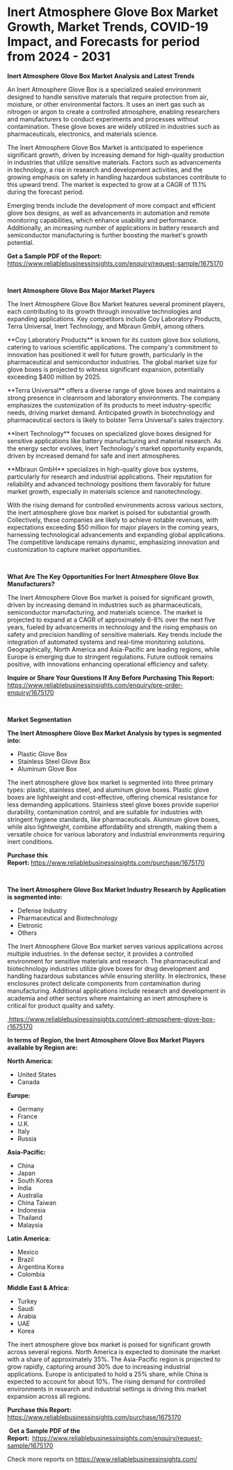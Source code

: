 <p><h1>Inert Atmosphere Glove Box Market Growth, Market Trends, COVID-19 Impact, and Forecasts for period from 2024 - 2031</h1></p><p><strong>Inert Atmosphere Glove Box Market Analysis and Latest Trends</strong></p>
<p><p>An Inert Atmosphere Glove Box is a specialized sealed environment designed to handle sensitive materials that require protection from air, moisture, or other environmental factors. It uses an inert gas such as nitrogen or argon to create a controlled atmosphere, enabling researchers and manufacturers to conduct experiments and processes without contamination. These glove boxes are widely utilized in industries such as pharmaceuticals, electronics, and materials science.</p><p>The Inert Atmosphere Glove Box Market is anticipated to experience significant growth, driven by increasing demand for high-quality production in industries that utilize sensitive materials. Factors such as advancements in technology, a rise in research and development activities, and the growing emphasis on safety in handling hazardous substances contribute to this upward trend. The market is expected to grow at a CAGR of 11.1% during the forecast period. </p><p>Emerging trends include the development of more compact and efficient glove box designs, as well as advancements in automation and remote monitoring capabilities, which enhance usability and performance. Additionally, an increasing number of applications in battery research and semiconductor manufacturing is further boosting the market's growth potential.</p></p>
<p><strong>Get a Sample PDF of the Report:&nbsp;</strong> <a href="https://www.reliablebusinessinsights.com/enquiry/request-sample/1675170?utm_campaign=101&utm_medium=2&utm_source=Github&utm_content=ia&utm_term=28122024&utm_id=inert-atmosphere-glove-box">https://www.reliablebusinessinsights.com/enquiry/request-sample/1675170</a></p>
<p>&nbsp;</p>
<p><strong>Inert Atmosphere Glove Box Major Market Players</strong></p>
<p><p>The Inert Atmosphere Glove Box Market features several prominent players, each contributing to its growth through innovative technologies and expanding applications. Key competitors include Coy Laboratory Products, Terra Universal, Inert Technology, and Mbraun GmbH, among others.</p><p>**Coy Laboratory Products** is known for its custom glove box solutions, catering to various scientific applications. The company's commitment to innovation has positioned it well for future growth, particularly in the pharmaceutical and semiconductor industries. The global market size for glove boxes is projected to witness significant expansion, potentially exceeding $400 million by 2025.</p><p>**Terra Universal** offers a diverse range of glove boxes and maintains a strong presence in cleanroom and laboratory environments. The company emphasizes the customization of its products to meet industry-specific needs, driving market demand. Anticipated growth in biotechnology and pharmaceutical sectors is likely to bolster Terra Universal's sales trajectory.</p><p>**Inert Technology** focuses on specialized glove boxes designed for sensitive applications like battery manufacturing and material research. As the energy sector evolves, Inert Technology's market opportunity expands, driven by increased demand for safe and inert atmospheres.</p><p>**Mbraun GmbH** specializes in high-quality glove box systems, particularly for research and industrial applications. Their reputation for reliability and advanced technology positions them favorably for future market growth, especially in materials science and nanotechnology.</p><p>With the rising demand for controlled environments across various sectors, the inert atmosphere glove box market is poised for substantial growth. Collectively, these companies are likely to achieve notable revenues, with expectations exceeding $50 million for major players in the coming years, harnessing technological advancements and expanding global applications. The competitive landscape remains dynamic, emphasizing innovation and customization to capture market opportunities.</p></p>
<p>&nbsp;</p>
<p><strong>What Are The Key Opportunities For Inert Atmosphere Glove Box Manufacturers?</strong></p>
<p><p>The Inert Atmosphere Glove Box market is poised for significant growth, driven by increasing demand in industries such as pharmaceuticals, semiconductor manufacturing, and materials science. The market is projected to expand at a CAGR of approximately 6-8% over the next five years, fueled by advancements in technology and the rising emphasis on safety and precision handling of sensitive materials. Key trends include the integration of automated systems and real-time monitoring solutions. Geographically, North America and Asia-Pacific are leading regions, while Europe is emerging due to stringent regulations. Future outlook remains positive, with innovations enhancing operational efficiency and safety.</p></p>
<p><strong>Inquire or Share Your Questions If Any Before Purchasing This Report:</strong> <a href="https://www.reliablebusinessinsights.com/enquiry/pre-order-enquiry/1675170?utm_campaign=101&utm_medium=2&utm_source=Github&utm_content=ia&utm_term=28122024&utm_id=inert-atmosphere-glove-box">https://www.reliablebusinessinsights.com/enquiry/pre-order-enquiry/1675170</a></p>
<p>&nbsp;</p>
<p><strong>Market Segmentation</strong></p>
<p><strong>The Inert Atmosphere Glove Box Market Analysis by types is segmented into:</strong></p>
<p><ul><li>Plastic Glove Box</li><li>Stainless Steel Glove Box</li><li>Aluminum Glove Box</li></ul></p>
<p><p>The inert atmosphere glove box market is segmented into three primary types: plastic, stainless steel, and aluminum glove boxes. Plastic glove boxes are lightweight and cost-effective, offering chemical resistance for less demanding applications. Stainless steel glove boxes provide superior durability, contamination control, and are suitable for industries with stringent hygiene standards, like pharmaceuticals. Aluminum glove boxes, while also lightweight, combine affordability and strength, making them a versatile choice for various laboratory and industrial environments requiring inert conditions.</p></p>
<p><strong>Purchase this Report:&nbsp;</strong><a href="https://www.reliablebusinessinsights.com/purchase/1675170?utm_campaign=101&utm_medium=2&utm_source=Github&utm_content=ia&utm_term=28122024&utm_id=inert-atmosphere-glove-box">https://www.reliablebusinessinsights.com/purchase/1675170</a></p>
<p>&nbsp;</p>
<p><strong>The Inert Atmosphere Glove Box Market Industry Research by Application is segmented into:</strong></p>
<p><ul><li>Defense Industry</li><li>Pharmaceutical and Biotechnology</li><li>Eletronic</li><li>Others</li></ul></p>
<p><p>The Inert Atmosphere Glove Box market serves various applications across multiple industries. In the defense sector, it provides a controlled environment for sensitive materials and research. The pharmaceutical and biotechnology industries utilize glove boxes for drug development and handling hazardous substances while ensuring sterility. In electronics, these enclosures protect delicate components from contamination during manufacturing. Additional applications include research and development in academia and other sectors where maintaining an inert atmosphere is critical for product quality and safety.</p></p>
<p><a href="https://www.reliablebusinessinsights.com/inert-atmosphere-glove-box-r1675170?utm_campaign=101&utm_medium=2&utm_source=Github&utm_content=ia&utm_term=28122024&utm_id=inert-atmosphere-glove-box">&nbsp;https://www.reliablebusinessinsights.com/inert-atmosphere-glove-box-r1675170</a></p>
<p><strong>In terms of Region, the Inert Atmosphere Glove Box Market Players available by Region are:</strong></p>
<p>
    <p> <strong> North America: </strong>
        <ul>
            <li>United States</li>
            <li>Canada</li>
        </ul>
        </p> 
    <p> <strong> Europe: </strong>
        <ul>
            <li>Germany</li>
            <li>France</li>
            <li>U.K.</li>
            <li>Italy</li>
            <li>Russia</li>
        </ul>
        </p> 
    <p> <strong> Asia-Pacific: </strong>
        <ul>
            <li>China</li>
            <li>Japan</li>
            <li>South Korea</li>
            <li>India</li>
            <li>Australia</li>
            <li>China Taiwan</li>
            <li>Indonesia</li>
            <li>Thailand</li>
            <li>Malaysia</li>
        </ul>
        </p> 
    <p> <strong> Latin America: </strong>
        <ul>
            <li>Mexico</li>
            <li>Brazil</li>
            <li>Argentina Korea</li>
            <li>Colombia</li>
        </ul>
        </p> 
    <p> <strong> Middle East & Africa: </strong>
        <ul>
            <li>Turkey</li>
            <li>Saudi</li>
            <li>Arabia</li>
            <li>UAE</li>
            <li>Korea</li>
        </ul>
    </p>
    </p>
<p><p>The inert atmosphere glove box market is poised for significant growth across several regions. North America is expected to dominate the market with a share of approximately 35%. The Asia-Pacific region is projected to grow rapidly, capturing around 30% due to increasing industrial applications. Europe is anticipated to hold a 25% share, while China is expected to account for about 10%. The rising demand for controlled environments in research and industrial settings is driving this market expansion across all regions.</p></p>
<p><strong>Purchase this Report: </strong><a href="https://www.reliablebusinessinsights.com/purchase/1675170?utm_campaign=101&utm_medium=2&utm_source=Github&utm_content=ia&utm_term=28122024&utm_id=inert-atmosphere-glove-box">https://www.reliablebusinessinsights.com/purchase/1675170</a></p>
<p>&nbsp;<strong>Get a Sample PDF of the Report:&nbsp;&nbsp;</strong><a href="https://www.reliablebusinessinsights.com/enquiry/request-sample/1675170?utm_campaign=101&utm_medium=2&utm_source=Github&utm_content=ia&utm_term=28122024&utm_id=inert-atmosphere-glove-box">https://www.reliablebusinessinsights.com/enquiry/request-sample/1675170</a></p>
<p><strong></strong></p>
<p>Check more reports on <a href="https://www.reliablebusinessinsights.com/?utm_campaign=101&utm_medium=2&utm_source=Github&utm_content=ia&utm_term=28122024&utm_id=inert-atmosphere-glove-box">https://www.reliablebusinessinsights.com/</a></p>
